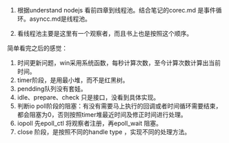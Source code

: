 1. 根据understand nodejs 看前四章到线程池。结合笔记的corec.md 是事件循环。asyncc.md是线程池。

2. 看线程池主要是这里有一个观察者，而且书上也是按照这个顺序。



简单看完之后的感觉：

1. 时间更新问题，win采用系统函数，每秒计算次数，至今计算次数计算出当前时间。
2. timer阶段，是用最小堆，而不是红黑树。
3. pendding队列没有套娃。
4. idle、prepare、check 只是接口，没看到具体实现。
5. 判断io poll阶段的阻塞：有没有需要马上执行的回调或者时间循环需要结束，都会阻塞为0，否则按照timer堆最近时间及修正时间进行处理。
6. iopoll 先epoll_ctl 将观察者注册，再epoll_wait 阻塞。
7. close 阶段，是按照不同的handle type ，实现不同的处理方法。




